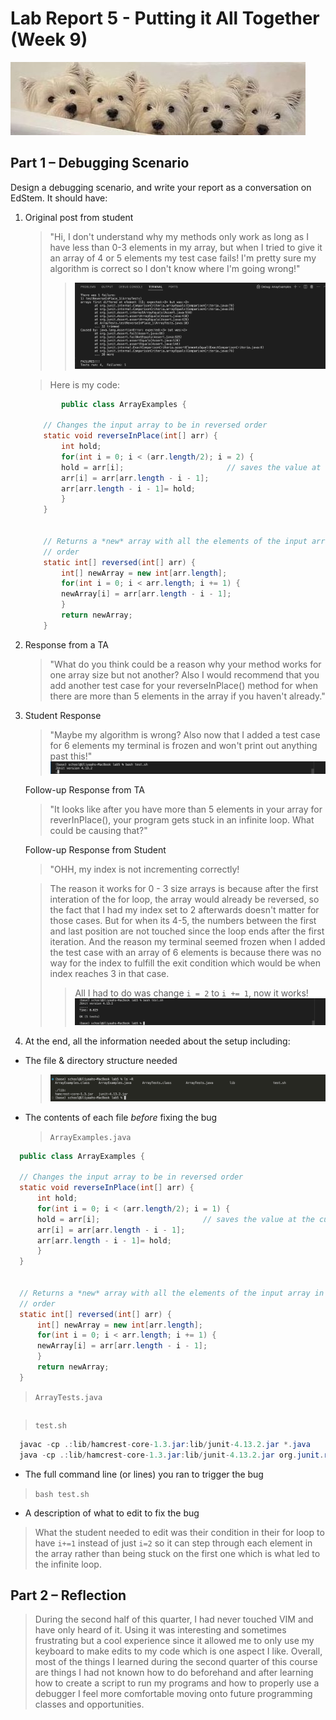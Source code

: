 # Lab Report 5 - Putting it All Together (Week 9)
![dogs](media/dogs.jpeg)

## Part 1 – Debugging Scenario

Design a debugging scenario, and write your report as a conversation on EdStem.
It should have:

1. Original post from student
    >"Hi, I don't understand why my methods only work as long as I have less than 0-3 elements in my array, but when I tried to give it an array of 4 or 5 elements my test case fails! I'm pretty sure my algorithm is correct so I don't know where I'm going wrong!"
    >>![symptom](media/lab5-symptom.png)

    >Here is my code:
    ```java
            public class ArrayExamples {

        // Changes the input array to be in reversed order
        static void reverseInPlace(int[] arr) {
            int hold; 
            for(int i = 0; i < (arr.length/2); i = 2) {
            hold = arr[i];                       // saves the value at the current index to later save to the opposite end
            arr[i] = arr[arr.length - i - 1];    
            arr[arr.length - i - 1]= hold;
            }
        }
        

        // Returns a *new* array with all the elements of the input array in reversed
        // order
        static int[] reversed(int[] arr) {
            int[] newArray = new int[arr.length];
            for(int i = 0; i < arr.length; i += 1) {
            newArray[i] = arr[arr.length - i - 1];
            }
            return newArray;
        }
    ```
    
2. Response from a TA 
    >"What do you think could be a reason why your method works for one array size but not another? Also I would recommend that you add another test case for your reverseInPlace() method for when there are more than 5 elements in the array if you haven't already."

3. Student Response
    >"Maybe my algorithm is wrong? Also now that I added a test case for 6 elements my terminal is frozen and won't print out anything past this!"
    ![symptom](media/lab5-symptom2.png)

    Follow-up Response from TA

    >"It looks like after you have more than 5 elements in your array for reverInPlace(), your program gets stuck in an infinite loop. What could be causing that?"

    Follow-up Response from Student
    >"OHH, my index is not incrementing correctly! 
        
    >The reason it works for 0 - 3 size arrays is because after the first interation of the for loop, the array would already be reversed, so the fact that I had my index set to 2 afterwards doesn't matter for those cases. But for when its 4-5, the numbers between the first and last position are not touched since the loop ends after the first iteration. And the reason my terminal seemed frozen when I added the test case with an array of 6 elements is because there was no way for the index to fulfill the exit condition which would be when index reaches 3 in that case.
    >>All I had to do was change `i = 2` to `i += 1`, now it works!
    ![success](media/lab5-success.png)


4. At the end, all the information needed about the setup including:
  - The file & directory structure needed
    >![structure](media/lab5-structure.png)
  - The contents of each file *before* fixing the bug
    >`ArrayExamples.java`
  ```java 
    public class ArrayExamples {

    // Changes the input array to be in reversed order
    static void reverseInPlace(int[] arr) {
        int hold; 
        for(int i = 0; i < (arr.length/2); i = 1) {
        hold = arr[i];                       // saves the value at the current index to later save to the opposite end
        arr[i] = arr[arr.length - i - 1];    
        arr[arr.length - i - 1]= hold;
        }
    }
    

    // Returns a *new* array with all the elements of the input array in reversed
    // order
    static int[] reversed(int[] arr) {
        int[] newArray = new int[arr.length];
        for(int i = 0; i < arr.length; i += 1) {
        newArray[i] = arr[arr.length - i - 1];
        }
        return newArray;
    }
  ```
  >`ArrayTests.java`
  ```java
  
  ```
  >`test.sh`
  ```java
    javac -cp .:lib/hamcrest-core-1.3.jar:lib/junit-4.13.2.jar *.java
    java -cp .:lib/hamcrest-core-1.3.jar:lib/junit-4.13.2.jar org.junit.runner.JUnitCore ArrayTests
  ```
  - The full command line (or lines) you ran to trigger the bug
  >`bash test.sh`
  - A description of what to edit to fix the bug
  >What the student needed to edit was their condition in their for loop to have `i+=1` instead of just `i=2` so it can step through each element in the array rather than being stuck on the first one which is what led to the infinite loop.

## Part 2 – Reflection

>During the second half of this quarter, I had never touched VIM and have only heard of it. Using it was interesting and sometimes frustrating but a cool experience since it allowed me to only use my keyboard to make edits to my code which is one aspect I like. Overall, most of the things I learned during the second quarter of this course are things I had not known how to do beforehand and after learning how to create a script to run my programs and how to properly use a debugger I feel more comfortable moving onto future programming classes and opportunities.